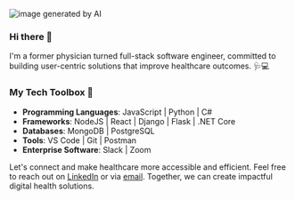 ![image generated by AI](https://i.imgur.com/Szfnybu.jpg)
### Hi there 👋
I'm a former physician turned full-stack software engineer, committed to building user-centric solutions that improve healthcare outcomes. 🩺💻

### My Tech Toolbox 🧰

- **Programming Languages**: JavaScript | Python | C# 
- **Frameworks**: NodeJS | React | Django | Flask | .NET Core 
- **Databases**: MongoDB | PostgreSQL
- **Tools**: VS Code | Git | Postman
- **Enterprise Software**: Slack | Zoom

Let's connect and make healthcare more accessible and efficient. Feel free to reach out on [LinkedIn](https://www.linkedin.com/in/can-gologlu/) or via [email](mailto:can@xn--glolu-jua30a.com). Together, we can create impactful digital health solutions.

<!--
**cango91/cango91** is a ✨ _special_ ✨ repository because its `README.md` (this file) appears on your GitHub profile.

Here are some ideas to get you started:

- 🔭 I’m currently working on ...
- 🌱 I’m currently learning ...
- 👯 I’m looking to collaborate on ...
- 🤔 I’m looking for help with ...
- 💬 Ask me about ...
- 📫 How to reach me: ...
- 😄 Pronouns: ...
- ⚡ Fun fact: ...
-->
